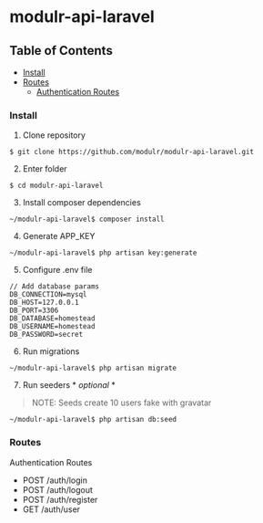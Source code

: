 # modulr-api-laravel


## Table of Contents

- [Install](#install)
- [Routes](#routes)
  - [Authentication Routes](authentication-routes)


### Install

1. Clone repository
```
$ git clone https://github.com/modulr/modulr-api-laravel.git
```

2. Enter folder
```
$ cd modulr-api-laravel
```

3. Install composer dependencies
```
~/modulr-api-laravel$ composer install
```

4. Generate APP_KEY
```
~/modulr-api-laravel$ php artisan key:generate
```

5. Configure .env file
```
// Add database params
DB_CONNECTION=mysql
DB_HOST=127.0.0.1
DB_PORT=3306
DB_DATABASE=homestead
DB_USERNAME=homestead
DB_PASSWORD=secret
```

6. Run migrations
```
~/modulr-api-laravel$ php artisan migrate
```

7. Run seeders * *optional* *
> NOTE: Seeds create 10 users fake with gravatar

```
~/modulr-api-laravel$ php artisan db:seed
```


### Routes

Authentication Routes

- POST /auth/login
- POST /auth/logout
- POST /auth/register
- GET /auth/user
